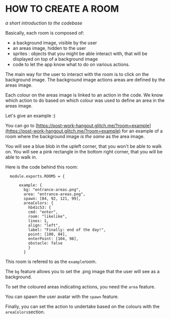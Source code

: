 # HOW TO CREATE A ROOM

_a short introduction to the codebase_

Basically, each room is composed of:

- a background image, visible by the user
- an areas image, hidden to the user
- sprites : objects that you might be able interact with,
  that will be displayed on top of a background image
- code to let the app know what to do on various actions.

The main way for the user to interact with the room is to click on the background image.
The background image actions areas are defined by the areas image.

Each colour on the areas image is linked to an action in the code.
We know which action to do based on which colour was used to define an area in the areas image.

Let's give an example :)

You can go to [https://post-work-hangout.glitch.me/?room=example](https://post-work-hangout.glitch.me/?room=example) for an example of a room where the background image _is the same_ as the area image.

You will see a blue blob in the upleft corner, that you won't be able to walk on.
You will see a pink rectangle in the bottom right corner, that you will be able to walk in.

Here is the code behind this room:

      module.exports.ROOMS = {

          example: {
            bg: "entrance-areas.png",
            area: "entrance-areas.png",
            spawn: [84, 92, 121, 99],
            areaColors: {
              hb41c53: {
              cmd: "enter",
              room: "likelike",
              lines: 1,
              align: "left",
              label: "Finally: end of the day!",
              point: [100, 84],
              enterPoint: [104, 98],
              obstacle: false
              }
            }
              

This room is refered to as the `example`room.

The `bg` feature allows you to set the .png image that the user will see as a background.

To set the coloured areas indicating actions, you need the `area` feature.

You can spawn the user avatar with the `spawn` feature.

Finally, you can set the action to undertake based on the colours with the `areaColors`section.
